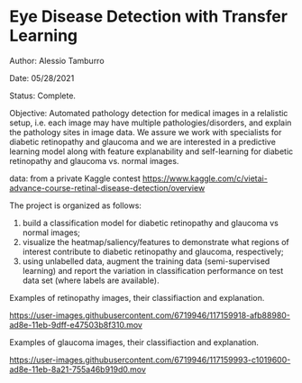 # Eye Disease Detection with Transfer Learning

Author: Alessio Tamburro

Date: 05/28/2021

Status: Complete.

Objective:
Automated pathology detection for medical images in a relalistic setup, i.e. each image may have multiple pathologies/disorders, and explain the pathology sites in  image data. We assure we work with specialists for diabetic retinopathy and glaucoma and we are interested in a predictive learning model along with feature explanability and self-learning for diabetic retinopathy and glaucoma vs. normal images.

data: from a private Kaggle contest https://www.kaggle.com/c/vietai-advance-course-retinal-disease-detection/overview

The project is organized as follows:
1. build a classification model for diabetic retinopathy and glaucoma vs normal images;
2. visualize the heatmap/saliency/features to demonstrate what regions of interest contribute to diabetic retinopathy and glaucoma, respectively;
3. using unlabelled data, augment the training data (semi-supervised learning) and report the variation in classification performance on test data set (where labels are available).

Examples of retinopathy images, their classifiaction and explanation.

https://user-images.githubusercontent.com/6719946/117159918-afb88980-ad8e-11eb-9dff-e47503b8f310.mov

Examples of glaucoma images, their classifiaction and explanation.

https://user-images.githubusercontent.com/6719946/117159993-c1019600-ad8e-11eb-8a21-755a46b919d0.mov


